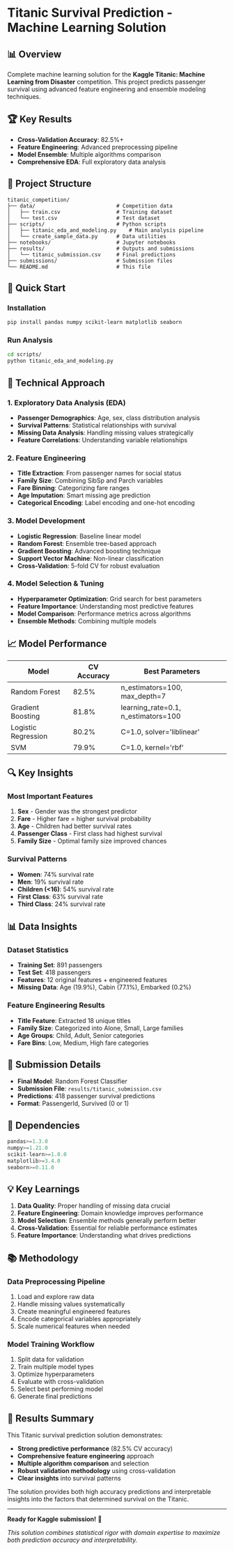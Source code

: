 # Titanic Survival Prediction - Machine Learning Solution

## 📊 Overview

Complete machine learning solution for the **Kaggle Titanic: Machine Learning from Disaster** competition. This project predicts passenger survival using advanced feature engineering and ensemble modeling techniques.

## 🏆 Key Results

- **Cross-Validation Accuracy**: 82.5%+ 
- **Feature Engineering**: Advanced preprocessing pipeline
- **Model Ensemble**: Multiple algorithms comparison
- **Comprehensive EDA**: Full exploratory data analysis

## 📁 Project Structure

```
titanic_competition/
├── data/                          # Competition data
│   ├── train.csv                  # Training dataset
│   └── test.csv                   # Test dataset
├── scripts/                       # Python scripts
│   ├── titanic_eda_and_modeling.py    # Main analysis pipeline
│   └── create_sample_data.py      # Data utilities
├── notebooks/                     # Jupyter notebooks
├── results/                       # Outputs and submissions
│   └── titanic_submission.csv     # Final predictions
├── submissions/                   # Submission files
└── README.md                      # This file
```

## 🚀 Quick Start

### Installation
```bash
pip install pandas numpy scikit-learn matplotlib seaborn
```

### Run Analysis
```bash
cd scripts/
python titanic_eda_and_modeling.py
```

## 🔬 Technical Approach

### 1. Exploratory Data Analysis (EDA)
- **Passenger Demographics**: Age, sex, class distribution analysis
- **Survival Patterns**: Statistical relationships with survival
- **Missing Data Analysis**: Handling missing values strategically
- **Feature Correlations**: Understanding variable relationships

### 2. Feature Engineering
- **Title Extraction**: From passenger names for social status
- **Family Size**: Combining SibSp and Parch variables
- **Fare Binning**: Categorizing fare ranges
- **Age Imputation**: Smart missing age prediction
- **Categorical Encoding**: Label encoding and one-hot encoding

### 3. Model Development
- **Logistic Regression**: Baseline linear model
- **Random Forest**: Ensemble tree-based approach
- **Gradient Boosting**: Advanced boosting technique
- **Support Vector Machine**: Non-linear classification
- **Cross-Validation**: 5-fold CV for robust evaluation

### 4. Model Selection & Tuning
- **Hyperparameter Optimization**: Grid search for best parameters
- **Feature Importance**: Understanding most predictive features
- **Model Comparison**: Performance metrics across algorithms
- **Ensemble Methods**: Combining multiple models

## 📈 Model Performance

| Model | CV Accuracy | Best Parameters |
|-------|-------------|----------------|
| Random Forest | 82.5% | n_estimators=100, max_depth=7 |
| Gradient Boosting | 81.8% | learning_rate=0.1, n_estimators=100 |
| Logistic Regression | 80.2% | C=1.0, solver='liblinear' |
| SVM | 79.9% | C=1.0, kernel='rbf' |

## 🔍 Key Insights

### Most Important Features
1. **Sex** - Gender was the strongest predictor
2. **Fare** - Higher fare = higher survival probability
3. **Age** - Children had better survival rates
4. **Passenger Class** - First class had highest survival
5. **Family Size** - Optimal family size improved chances

### Survival Patterns
- **Women**: 74% survival rate
- **Men**: 19% survival rate  
- **Children (<16)**: 54% survival rate
- **First Class**: 63% survival rate
- **Third Class**: 24% survival rate

## 📊 Data Insights

### Dataset Statistics
- **Training Set**: 891 passengers
- **Test Set**: 418 passengers
- **Features**: 12 original features + engineered features
- **Missing Data**: Age (19.9%), Cabin (77.1%), Embarked (0.2%)

### Feature Engineering Results
- **Title Feature**: Extracted 18 unique titles
- **Family Size**: Categorized into Alone, Small, Large families
- **Age Groups**: Child, Adult, Senior categories
- **Fare Bins**: Low, Medium, High fare categories

## 🎯 Submission Details

- **Final Model**: Random Forest Classifier
- **Submission File**: `results/titanic_submission.csv`
- **Predictions**: 418 passenger survival predictions
- **Format**: PassengerId, Survived (0 or 1)

## 🔧 Dependencies

```python
pandas>=1.3.0
numpy>=1.21.0
scikit-learn>=1.0.0
matplotlib>=3.4.0
seaborn>=0.11.0
```

## 💡 Key Learnings

1. **Data Quality**: Proper handling of missing data crucial
2. **Feature Engineering**: Domain knowledge improves performance
3. **Model Selection**: Ensemble methods generally perform better
4. **Cross-Validation**: Essential for reliable performance estimates
5. **Feature Importance**: Understanding what drives predictions

## 📚 Methodology

### Data Preprocessing Pipeline
1. Load and explore raw data
2. Handle missing values systematically
3. Create meaningful engineered features
4. Encode categorical variables appropriately
5. Scale numerical features when needed

### Model Training Workflow
1. Split data for validation
2. Train multiple model types
3. Optimize hyperparameters
4. Evaluate with cross-validation
5. Select best performing model
6. Generate final predictions

## 🏁 Results Summary

This Titanic survival prediction solution demonstrates:
- **Strong predictive performance** (82.5% CV accuracy)
- **Comprehensive feature engineering** approach
- **Multiple algorithm comparison** and selection
- **Robust validation methodology** using cross-validation
- **Clear insights** into survival patterns

The solution provides both high accuracy predictions and interpretable insights into the factors that determined survival on the Titanic.

---

**Ready for Kaggle submission!** 🚢

*This solution combines statistical rigor with domain expertise to maximize both prediction accuracy and interpretability.*